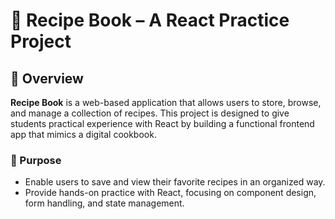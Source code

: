 # 🧾 Recipe Book – A React Practice Project

## 📖 Overview

**Recipe Book** is a web-based application that allows users to store, browse, and manage a collection of recipes. This project is designed to give students practical experience with React by building a functional frontend app that mimics a digital cookbook.

### 🎯 Purpose

- Enable users to save and view their favorite recipes in an organized way.
- Provide hands-on practice with React, focusing on component design, form handling, and state management.
